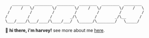  ```

    ________  ________  ________  ________  ________  ________ 
   /    /   \/        \/        \/    /   \/        \/    /   \
  /         /         /         /         /         /         /
/         /         /        _/\        /        _/\__      / 
\___/____/\___/____/\____/___/  \______/\________/   \_____/  

```
👋 **hi there, i'm harvey!** see more about me [here](https://hrvey.netlify.app/about/).

<!--
**pagrpagr/pagrpagr** is a ✨ _special_ ✨ repository because its `README.md` (this file) appears on your GitHub profile.

- 👋 hey there, i’m pagr! a few things about me:
- 🏫 i'm a high school student interested in tech, videography, and the internet.
- 🚧 i'm currently learning to (actually) code, working on my website and making more video essays. i'll share them some time.

Here are some ideas to get you started:

- 🔭 I’m currently working on ...
- 🌱 I’m currently learning ...
- 👯 I’m looking to collaborate on ...
- 🤔 I’m looking for help with ...
- 💬 Ask me about ...
- 📫 How to reach me: ...
- 😄 Pronouns: ...
- ⚡ Fun fact: ...

**hrv3y/hrv3y** is a ✨ _special_ ✨ repository because its `README.md` (this file) appears on your GitHub profile.

Here are some ideas to get you started:

- 🔭 I’m currently working on ...
- 🌱 I’m currently learning ...
- 👯 I’m looking to collaborate on ...
- 🤔 I’m looking for help with ...
- 💬 Ask me about ...
- 📫 How to reach me: ...
- 😄 Pronouns: ...
- ⚡ Fun fact: ...
-->
